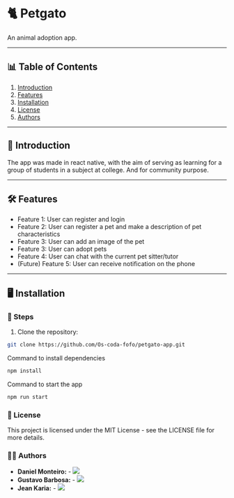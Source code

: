 # 🐈 Petgato

An animal adoption app.

---

## 📊 Table of Contents

1. [Introduction](#introduction)
2. [Features](#features)
3. [Installation](#installation)
4. [License](#license)
5. [Authors](#authors)

---

## 📖 Introduction

The app was made in react native, with the aim of serving as learning for a group of students in a subject at college. And for community purpose.

---

## 🛠️ Features

- Feature 1: User can register and login
- Feature 2: User can register a pet and make a description of pet characteristics
- Feature 3: User can add an image of the pet
- Feature 3: User can adopt pets
- Feature 4: User can chat with the current pet sitter/tutor
- (Future) Feature 5: User can receive notification on the phone
---

## 🖥️ Installation

### 🚀 Steps

1. Clone the repository:
```bash
git clone https://github.com/Os-coda-fofo/petgato-app.git
```

Command to install dependencies
```bash
npm install
```
Command to start the app
```bash
npm run start
```


### 📝 License
This project is licensed under the MIT License - see the LICENSE file for more details.

### 🧑‍💻 Authors

- **Daniel Monteiro:** - <a href="https://www.linkedin.com/in/danielmonteirooo/" target="_blank"><img src="https://img.shields.io/badge/-LinkedIn-%230077B5?style=for-the-badge&logo=linkedin&logoColor=white" target="_blank"></a> 
- **Gustavo Barbosa:** - <a href="https://www.linkedin.com/in/barbosa885/" target="_blank"><img src="https://img.shields.io/badge/-LinkedIn-%230077B5?style=for-the-badge&logo=linkedin&logoColor=white" target="_blank"></a>
- **Jean Karia:** - <a href="https://www.linkedin.com/in/jean-karia/" target="_blank"><img src="https://img.shields.io/badge/-LinkedIn-%230077B5?style=for-the-badge&logo=linkedin&logoColor=white" target="_blank"></a>
